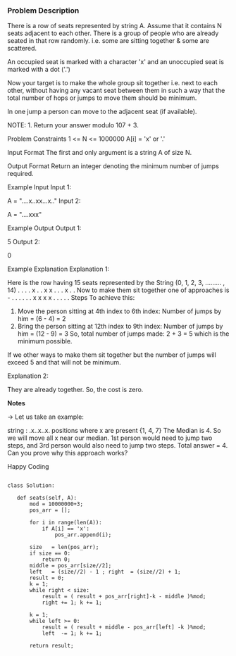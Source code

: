 ### Problem Description

There is a row of seats represented by string A. Assume that it contains N seats adjacent to each other.
There is a group of people who are already seated in that row randomly. i.e. some are sitting together & some are scattered.

An occupied seat is marked with a character 'x' and an unoccupied seat is marked with a dot ('.')

Now your target is to make the whole group sit together i.e. next to each other, without having any vacant seat between them in such a way that the total number of hops or jumps to move them should be minimum.

In one jump a person can move to the adjacent seat (if available).

NOTE: 1. Return your answer modulo 107 + 3.



Problem Constraints
1 <= N <= 1000000
A[i] = 'x' or '.'



Input Format
The first and only argument is a string A of size N.



Output Format
Return an integer denoting the minimum number of jumps required.



Example Input
Input 1:

 A = "....x..xx...x.."
Input 2:

 A = "....xxx"


Example Output
Output 1:

 5
Output 2:

 0


Example Explanation
Explanation 1:

 Here is the row having 15 seats represented by the String (0, 1, 2, 3, ......... , 14) 
                 . . . . x . . x x . . . x . . 
 Now to make them sit together one of approaches is -
                 . . . . . . x x x x . . . . .
 Steps To achieve this:
 1) Move the person sitting at 4th index to 6th index: Number of jumps by him =   (6 - 4) = 2
 2) Bring the person sitting at 12th index to 9th index: Number of jumps by him = (12 - 9) = 3
 So, total number of jumps made: 2 + 3 = 5 which is the minimum possible.

 If we other ways to make them sit together but the number of jumps will exceed 5 and that will not be minimum.
 
Explanation 2:

 They are already together. So, the cost is zero.
 
 
 **Notes**
 
 -> Let us take an example:

  string :  .x..x..x.
  positions where x are present {1, 4, 7}
  The Median is 4. So we will move all x near our median. 1st person would need to jump two steps, and 3rd person would also need to jump two steps. Total answer = 4. 
  Can you prove why this approach works?

  Happy Coding

 
 ```
 
 class Solution:

	def seats(self, A):
        mod = 10000000+3;
        pos_arr = [];

        for i in range(len(A)):
            if A[i] == 'x':
                pos_arr.append(i);

        size   = len(pos_arr);   
        if size == 0:
            return 0;
        middle = pos_arr[size//2];
        left   = (size//2) - 1 ; right  = (size//2) + 1;
        result = 0;
        k = 1;
        while right < size:
            result = ( result + pos_arr[right]-k - middle )%mod;
            right += 1; k += 1;

        k = 1;
        while left >= 0:
            result = ( result + middle - pos_arr[left] -k )%mod;
            left  -= 1; k += 1;
        
        return result;
 
 
 ```
